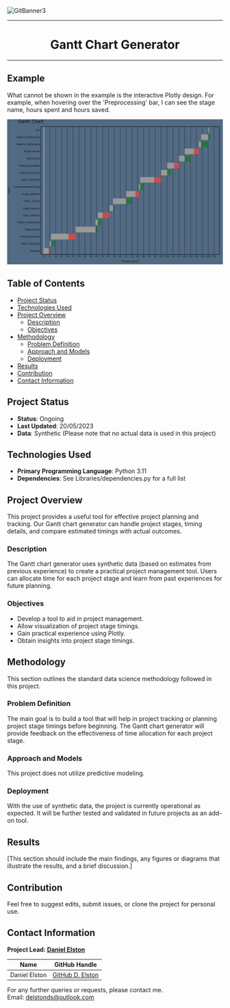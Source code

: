 ![GitBanner3](https://user-images.githubusercontent.com/98388088/158277311-535b2e53-190e-4060-a383-42e9f308ca75.png)

---

<h1 align='center'> Gantt Chart Generator  </h1>


---

## Example
What cannot be shown in the example is the interactive Plotly design.
For example, when hovering over the 'Preprocessing' bar, I can see the stage name, hours spent and hours saved.

![Issue loading Image](gantt_chart_example.png)




## Table of Contents
- [Project Status](#project-status)
- [Technologies Used](#technologies-used)
- [Project Overview](#project-overview)
    - [Description](#description)
    - [Objectives](#objectives)
- [Methodology](#methodology)
    - [Problem Definition](#problem-definition)
    - [Approach and Models](#approach-and-models)
    - [Deployment](#deployment)
- [Results](#results)
- [Contribution](#contribution)
- [Contact Information](#contact-information)


## Project Status
- **Status**: Ongoing
- **Last Updated**: 20/05/2023
- **Data**: Synthetic (Please note that no actual data is used in this project)

## Technologies Used
- **Primary Programming Language**: Python 3.11
- **Dependencies**: See Libraries/dependencies.py for a full list

## Project Overview
This project provides a useful tool for effective project planning and tracking. Our Gantt chart generator can handle project stages, timing details, and compare estimated timings with actual outcomes.

### Description
The Gantt chart generator uses synthetic data (based on estimates from previous experience) to create a practical project management tool. Users can allocate time for each project stage and learn from past experiences for future planning.

### Objectives
- Develop a tool to aid in project management.
- Allow visualization of project stage timings.
- Gain practical experience using Plotly.
- Obtain insights into project stage timings.

## Methodology
This section outlines the standard data science methodology followed in this project.

### Problem Definition
The main goal is to build a tool that will help in project tracking or planning project stage timings before beginning. The Gantt chart generator will provide feedback on the effectiveness of time allocation for each project stage.

### Approach and Models
This project does not utilize predictive modeling.

### Deployment
With the use of synthetic data, the project is currently operational as expected. It will be further tested and validated in future projects as an add-on tool.

## Results
[This section should include the main findings, any figures or diagrams that illustrate the results, and a brief discussion.]

## Contribution
Feel free to suggest edits, submit issues, or clone the project for personal use.

## Contact Information
**Project Lead: [Daniel Elston](https://github.com/Daniel-Elston)**

|Name     |  GitHub Handle   |  
|---------|-----------------|
| Daniel Elston | [GitHub D. Elston](https://github.com/Daniel-Elston)   |

For any further queries or requests, please contact me.<br/>
Email: delstonds@outlook.com <br/>
